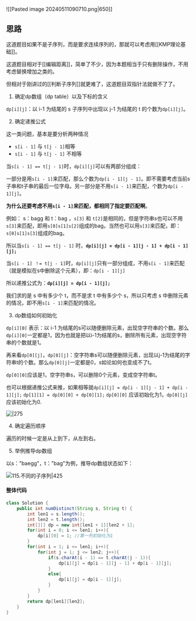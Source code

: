 ![[Pasted image 20240511090710.png|650]]

## 思路

这道题目如果不是子序列，而是要求连续序列的，那就可以考虑用[[KMP理论基础]]。

这道题目相对于[[编辑距离]]，简单了不少，因为本题相当于只有删除操作，不用考虑替换增加之类的。

但相对于刚讲过的[[判断子序列]]就更难了，这道题目双指针法就做不了了。

1. 确定dp数组（dp table）以及下标的含义

`dp[i][j]`：以 i-1 为结尾的 s 子序列中出现以 j-1 为结尾的 t 的个数为`dp[i][j]`。

2. 确定递推公式

这一类问题，基本是要分析两种情况

- `s[i - 1]` 与 `t[j - 1]`相等
- `s[i - 1]` 与 `t[j - 1]` 不相等

当`s[i - 1] == t[j - 1]`时，`dp[i][j]`可以有两部分组成：

一部分是用`s[i - 1]`来匹配，那么个数为`dp[i - 1][j - 1]`。即不需要考虑当前s子串和t子串的最后一位字母。另一部分是不用`s[i - 1]`来匹配，个数为`dp[i - 1][j]`。

**为什么还要考虑不用`s[i - 1]`来匹配，都相同了指定要匹配啊**。

例如： s：bagg 和 t：bag ，`s[3]` 和 `t[2]`是相同的，但是字符串s也可以不用`s[3]`来匹配，即用`s[0]s[1]s[2]`组成的bag。当然也可以用`s[3]`来匹配，即：`s[0]s[1]s[3]`组成的bag。

所以当`s[i - 1] == t[j - 1]` 时，**`dp[i][j] = dp[i - 1][j - 1] + dp[i - 1][j];`**

当`s[i - 1] ！= t[j - 1]`时，`dp[i][j]`只有一部分组成，不用`s[i - 1]`来匹配（就是模拟在s中删除这个元素），即：`dp[i - 1][j]`

所以递推公式为：**`dp[i][j] = dp[i - 1][j];`**

我们求的是 s 中有多少个 t，而不是求 t 中有多少个 s，所以只考虑 s 中删除元素的情况，即不用`s[i - 1]`来匹配的情况。

3. dp数组如何初始化

`dp[i][0]` 表示：以 i-1 为结尾的s可以随便删除元素，出现空字符串的个数。那么`dp[i][0]`一定都是1，因为也就是把以i-1为结尾的s，删除所有元素，出现空字符串的个数就是1。

再来看`dp[0][j]`，`dp[0][j]`：空字符串s可以随便删除元素，出现以j-1为结尾的字符串t的个数。那么`dp[0][j]`一定都是0，s如论如何也变成不了t。

`dp[0][0]`应该是1，空字符串s，可以删除0个元素，变成空字符串t。

也可以根据递推公式来推，如果相等就`dp[i][j] = dp[i - 1][j - 1] + dp[i - 1][j];` 
`dp[1][1] = dp[0][0] + dp[0][1];` `dp[0][0]` 应该初始化为1，`dp[0][j]`应该初始化为0.

![|275](https://code-thinking-1253855093.file.myqcloud.com/pics/20221222165412.png)


4. 确定遍历顺序

遍历的时候一定是从上到下，从左到右。

5. 举例推导dp数组

以s："baegg"，t："bag"为例，推导dp数组状态如下：

![115.不同的子序列|425](https://code-thinking.cdn.bcebos.com/pics/115.%E4%B8%8D%E5%90%8C%E7%9A%84%E5%AD%90%E5%BA%8F%E5%88%97.jpg)

#### 整体代码

```java
class Solution {
    public int numDistinct(String s, String t) {
        int len1 = s.length();
        int len2 = t.length();
        int[][] dp = new int[len1 + 1][len2 + 1];
        for(int i = 0; i <= len1; i++){
            dp[i][0] = 1; //第一列初始化为1
        }
        for(int i = 1; i <= len1; i++){
            for(int j = 1; j <= len2; j++){
                if(s.charAt(i - 1) == t.charAt(j - 1)){
                    dp[i][j] = dp[i - 1][j - 1] + dp[i - 1][j];
                }
                else{
                    dp[i][j] = dp[i - 1][j];
                }
            }
        }
        return dp[len1][len2];
    }
}
```
